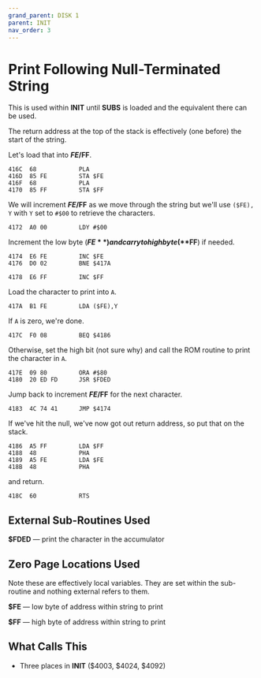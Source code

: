 ```yaml
---
grand_parent: DISK 1
parent: INIT
nav_order: 3
---
```


# Print Following Null-Terminated String

This is used within **INIT** until **SUBS** is loaded and the equivalent there can be used.

The return address at the top of the stack is effectively (one before) the start of the string.

Let's load that into **$FE/$FF**.

```
416C  68            PLA
416D  85 FE         STA $FE
416F  68            PLA
4170  85 FF         STA $FF
```

We will increment **$FE/$FF** as we move through the string but we'll use `($FE), Y`
with `Y` set to `#$00` to retrieve the characters.

```
4172  A0 00         LDY #$00
```

Increment the low byte (**$FE**) and carry to high byte (**$FF**) if needed.

```
4174  E6 FE         INC $FE
4176  D0 02         BNE $417A

4178  E6 FF         INC $FF
```

Load the character to print into `A`.

```
417A  B1 FE         LDA ($FE),Y
```

If `A` is zero, we're done.

```
417C  F0 08         BEQ $4186
```

Otherwise, set the high bit (not sure why) and call the ROM routine to print the character in `A`.

```
417E  09 80         ORA #$80
4180  20 ED FD      JSR $FDED
```

Jump back to increment **$FE/$FF** for the next character.

```
4183  4C 74 41      JMP $4174
```

If we've hit the null, we've now got out return address, so put that on the stack.

```
4186  A5 FF         LDA $FF
4188  48            PHA
4189  A5 FE         LDA $FE
418B  48            PHA
```

and return.

```
418C  60            RTS
```

## External Sub-Routines Used

**$FDED** — print the character in the accumulator

## Zero Page Locations Used

Note these are effectively local variables. They are set within the sub-routine and nothing external refers to them.

**$FE** — low byte of address within string to print

**$FF** — high byte of address within string to print

## What Calls This

* Three places in **INIT** ($4003, $4024, $4092)
